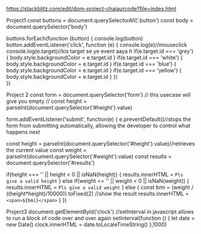 https://stackblitz.com/edit/dom-project-chaiaurcode?file=index.html

Project1
const buttons = document.querySelectorAll('.button')
const body = document.querySelector('body')

buttons.forEach(function (button) {
  console.log(button)
  button.addEventListener('click', function (e) {
    console.log(e)//mouseclick
    console.log(e.target)//kis target se ye event aaya h
    if(e.target.id === 'grey') {
      body.style.backgroundColor = e.target.id
    }
    if(e.target.id === 'white') {
      body.style.backgroundColor = e.target.id
    }
    if(e.target.id === 'blue') {
      body.style.backgroundColor = e.target.id
    }
    if(e.target.id === 'yellow') {
      body.style.backgroundColor = e.target.id
    }
  })   
})

Project 2
const form = document.querySelector('form')
// this usecase will give you empty
// const height = parseInt(document.querySelector('#height').value)

form.addEventListener('submit', function(e) {
  e.preventDefault()//stops the form from submitting automatically, allowing the developer to control what happens next 

  const height = parseInt(document.querySelector('#height').value)//retrieves the current value
  const weight = parseInt(document.querySelector('#weight').value)
  const results = document.querySelector('#results')

  if(height === '' || height < 0 || isNaN(height)) {
    results.innerHTML = `Pls give a valid height`
  } else if(weight == '' || weight < 0 || isNaN(weight)) {
    results.innerHTML = `Pls give a valid weight`
  }
  else {
    const bmi = (weight / ((height*height)/10000)).toFixed(2)
    //show the result
    results.innerHTML = `<span>${bmi}</span>`
  }
})

Project3
document.getElementById('clock')
//setInterval in javascript allows to run a block of code over and over again
setInterval(function () {
  let date = new Date()
  clock.innerHTML = date.toLocaleTimeString()
},1000)